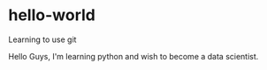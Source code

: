 # hello-world
Learning to use git

Hello Guys, I'm learning python and wish to become a data scientist.
